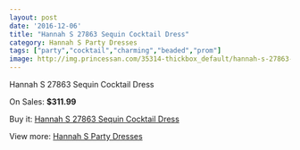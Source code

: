 ```yaml
---
layout: post
date: '2016-12-06'
title: "Hannah S 27863 Sequin Cocktail Dress"
category: Hannah S Party Dresses
tags: ["party","cocktail","charming","beaded","prom"]
image: http://img.princessan.com/35314-thickbox_default/hannah-s-27863-sequin-cocktail-dress.jpg
---
```

Hannah S 27863 Sequin Cocktail Dress

On Sales: **$311.99**
<a href="https://www.princessan.com/en/16521-hannah-s-27863-sequin-cocktail-dress.html"><amp-img layout="responsive" width="600" height="600" src="//img.princessan.com/35314-thickbox_default/hannah-s-27863-sequin-cocktail-dress.jpg" alt="Hannah S 27863 Sequin Cocktail Dress 0" /></a>

Buy it: [Hannah S 27863 Sequin Cocktail Dress](https://www.princessan.com/en/16521-hannah-s-27863-sequin-cocktail-dress.html "Hannah S 27863 Sequin Cocktail Dress")

View more: [Hannah S Party Dresses](https://www.princessan.com/en/137- "Hannah S Party Dresses")